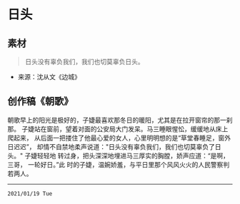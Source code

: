 # 日头

## 素材

> 日头没有辜负我们，我们也切莫辜负日头。

* 来源：沈从文《边城》


## 创作稿《朝歌》

朝歌早上的阳光是极好的，子婕最喜欢那冬日的暖阳，尤其是在拉开窗帘的那一刹那。
子婕站在窗前，望着对面的公安局大门发呆。马三睡眼惺忪，缓缓地从床上爬起来，
从后面一把搂住了他最心爱的女人，心里明明想的是“草堂春睡足，窗外日迟迟”，
却情不自禁地柔声说道："日头没有辜负我们，我们也切莫辜负了日头。" 子婕轻轻地
转过身，把头深深地埋进马三厚实的胸膛，娇声应道：“是啊，三哥， 一轮好日。”此
时的子婕，温婉娇羞，与平日里那个风风火火的人民警察判若两人。

-------------------------------------------------------------------------------
`2021/01/19 Tue`
